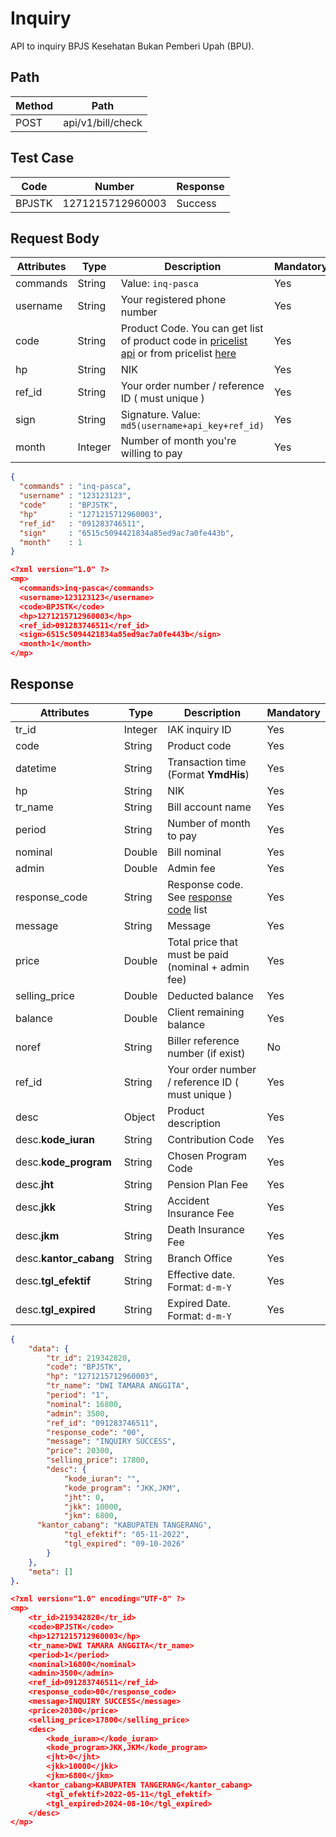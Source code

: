 # Inquiry

API to inquiry BPJS Kesehatan Bukan Pemberi Upah (BPU).

## Path

Method | Path
---------|----------
POST | api/v1/bill/check

## Test Case

Code | Number | Response
---------|----------|---------
BPJSTK | 1271215712960003 | Success

## Request Body

<!-- title: Request Attributes -->
Attributes | Type | Description | Mandatory
---------|----------|---------|----------
commands | String | Value: `inq-pasca` | Yes
username | String | Your registered phone number | Yes
code | String | Product Code. You can get list of product code in [pricelist api](../../../price-list.md) or from pricelist [here](https://iak.id/webapp/pricelist) | Yes
hp | String | NIK | Yes
ref_id | String | Your order number / reference ID ( must unique ) | Yes
sign | String | Signature. Value: `md5(username+api_key+ref_id)` | Yes
month | Integer | Number of month you're willing to pay | Yes

<!--
type: tab
title: JSON
-->

```json
{
  "commands" : "inq-pasca",
  "username" : "123123123",
  "code"     : "BPJSTK",
  "hp"       : "1271215712960003",
  "ref_id"   : "091283746511",
  "sign"     : "6515c5094421834a85ed9ac7a0fe443b",
  "month"    : 1
}
```

<!--
type: tab
title: XML
-->

```json
<?xml version="1.0" ?>
<mp>
  <commands>inq-pasca</commands>
  <username>123123123</username>
  <code>BPJSTK</code>
  <hp>1271215712960003</hp>
  <ref_id>091283746511</ref_id>
  <sign>6515c5094421834a85ed9ac7a0fe443b</sign>
  <month>1</month>
</mp>
```
<!-- type: tab-end -->

## Response

<!-- title: Response Attributes -->
Attributes | Type | Description | Mandatory
---------|----------|---------|----------
tr_id | Integer | IAK inquiry ID | Yes
code | String | Product code | Yes
datetime | String | Transaction time (Format **YmdHis**) | Yes
hp | String | NIK | Yes
tr_name | String | Bill account name | Yes
period | String | Number of month to pay | Yes
nominal | Double | Bill nominal | Yes
admin | Double | Admin fee | Yes
response_code | String | Response code. See [response code](../../../../response-code.md) list | Yes
message | String | Message | Yes
price | Double | Total price that must be paid (nominal + admin fee) | Yes
selling_price | Double | Deducted balance | Yes
balance | Double | Client remaining balance | Yes
noref | String | Biller reference number (if exist) | No
ref_id | String | Your order number / reference ID ( must unique ) | Yes
desc | Object | Product description | Yes
desc.**kode_iuran** | String | 	Contribution Code | Yes
desc.**kode_program** | String | 	Chosen Program Code | Yes
desc.**jht** | String | 	Pension Plan Fee | Yes
desc.**jkk** | String | 	Accident Insurance Fee | Yes
desc.**jkm** | String | 	Death Insurance Fee | Yes
desc.**kantor_cabang** | String | 	Branch Office | Yes
desc.**tgl_efektif** | String | 	Effective date. Format: `d-m-Y` | Yes
desc.**tgl_expired** | String | 	Expired Date. Format: `d-m-Y` | Yes

<!--
type: tab
title: JSON
-->

```json
{
	"data": {
		"tr_id": 219342820,
		"code": "BPJSTK",
		"hp": "1271215712960003",
		"tr_name": "DWI TAMARA ANGGITA",
		"period": "1",
		"nominal": 16800,
		"admin": 3500,
		"ref_id": "091283746511",
		"response_code": "00",
		"message": "INQUIRY SUCCESS",
		"price": 20300,
		"selling_price": 17800,
		"desc": {
			"kode_iuran": "",
			"kode_program": "JKK,JKM",
			"jht": 0,
			"jkk": 10000,
			"jkm": 6800,
      "kantor_cabang": "KABUPATEN TANGERANG",
			"tgl_efektif": "05-11-2022",
			"tgl_expired": "09-10-2026"
		}
	},
	"meta": []
}.

```

<!--
type: tab
title: XML
-->

```json
<?xml version="1.0" encoding="UTF-8" ?>
<mp>
	<tr_id>219342820</tr_id>
	<code>BPJSTK</code>
	<hp>1271215712960003</hp>
	<tr_name>DWI TAMARA ANGGITA</tr_name>
	<period>1</period>
	<nominal>16800</nominal>
	<admin>3500</admin>
	<ref_id>091283746511</ref_id>
	<response_code>00</response_code>
	<message>INQUIRY SUCCESS</message>
	<price>20300</price>
	<selling_price>17800</selling_price>
	<desc>
		<kode_iuran></kode_iuran>
		<kode_program>JKK,JKM</kode_program>
		<jht>0</jht>
		<jkk>10000</jkk>
		<jkm>6800</jkm>
    <kantor_cabang>KABUPATEN TANGERANG</kantor_cabang>
		<tgl_efektif>2022-05-11</tgl_efektif>
		<tgl_expired>2024-08-10</tgl_expired>
	</desc>
</mp>
```
<!-- type: tab-end -->